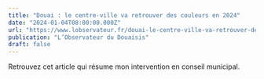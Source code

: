 ```yaml
---
title: "Douai : le centre-ville va retrouver des couleurs en 2024"
date: "2024-01-04T08:00:00.000Z"
url: "https://www.lobservateur.fr/douai-le-centre-ville-va-retrouver-des-couleurs-en-2024/"
publication: "L’Observateur du Douaisis"
draft: false
---
```


Retrouvez cet article qui résume mon intervention en conseil municipal.
